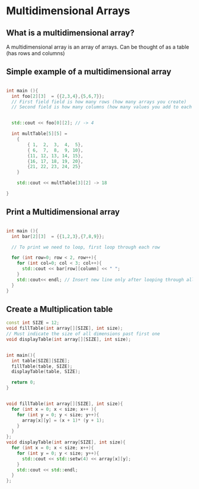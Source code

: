 # Multidimensional Arrays

## What is a multidimensional array?

A multidimensional array is an array of arrays. Can be thought of as a table (has rows and columns)

## Simple example of a multidimensional array

```c++

int main (){
  int foo[2][3]  = {{2,3,4},{5,6,7}};
  // First field field is how many rows (how many arrays you create)
  // Second field is how many columns (how many values you add to each array)


  std::cout << foo[0][2]; // -> 4

  int multTable[5][5] =
    {
        { 1,  2,  3,  4,  5},
        { 6,  7,  8,  9, 10},
        {11, 12, 13, 14, 15},
        {16, 17, 18, 19, 20},
        {21, 22, 23, 24, 25}
    }

    std::cout << multTable[3][2] -> 18

}

```

## Print a Multidimensional array

```c++

int main (){
  int bar[2][3]  = {{1,2,3},{7,8,9}};

  // To print we need to loop, first loop through each row

  for (int row=0; row < 2, row++){
    for (int col=0; col < 3; col++){
      std::cout << bar[row][column] << " ";
    }
    std::cout<< endl; // Insert new line only after looping through all values in the 'row'
  }
}
```

## Create a Multiplication table

```c++
const int SIZE = 12;
void fillTable(int array[][SIZE], int size);
// Must indicate the size of all dimensions past first one
void displayTable(int array[][SIZE], int size);


int main(){
  int table[SIZE][SIZE];
  fillTable(table, SIZE);
  displayTable(table, SIZE);

  return 0;
}


void fillTable(int array[][SIZE], int size){
  for (int x = 0; x < size; x++ ){
    for (int y = 0; y < size; y++){
      array[x][y] = (x + 1)* (y + 1);
    }
  }
};
void displayTable(int array[SIZE], int size){
  for (int x = 0; x < size; x++){
    for (int y = 0; y < size; y++){
      std::cout << std::setw(4) << array[x][y];
    }
    std::cout << std::endl;
  }
};
```
